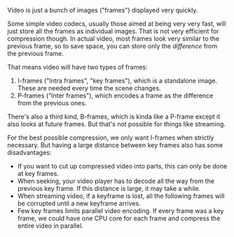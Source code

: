Video is just a bunch of images ("frames") displayed very quickly.

Some simple video codecs, usually those aimed at being very very fast, will just store all the frames as individual images.
That is not very efficient for compression though. In actual video, most frames look very similar to the previous frame, so to save space, you can store only the *difference* from the previous frame.

That means video will have two types of frames:

1. I-frames ("Intra frames", "key frames"), which is a standalone image. These are needed every time the scene changes.
2. P-frames ("Inter frames"), which encodes a frame as the difference from the previous ones.

There's also a third kind, B-frames, which is kinda like a P-frame except it also looks at future frames. But that's not possible for things like streaming.

For the best possible compression, we only want I-frames when strictly necessary. But having a large distance between key frames also has some disadvantages:

- If you want to cut up compressed video into parts, this can only be done at key frames.
- When seeking, your video player has to decode all the way from the previous key frame. If this distance is large, it may take a while.
- When streaming video, if a keyframe is lost, all the following frames will be corrupted until a new keyframe arrives.
- Few key frames limits parallel video encoding. If every frame was a key frame, we could have one CPU core for each frame and compress the entire video in parallel.
